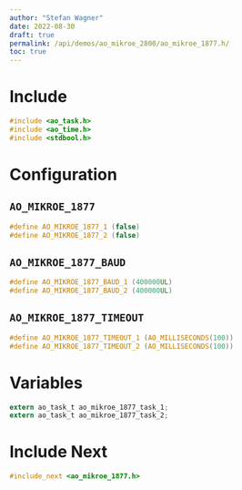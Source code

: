 ```yaml
---
author: "Stefan Wagner"
date: 2022-08-30
draft: true
permalink: /api/demos/ao_mikroe_2800/ao_mikroe_1877.h/
toc: true
---
```


# Include

```c
#include <ao_task.h>
#include <ao_time.h>
#include <stdbool.h>
```

# Configuration

## `AO_MIKROE_1877`

```c
#define AO_MIKROE_1877_1 (false)
#define AO_MIKROE_1877_2 (false)
```

## `AO_MIKROE_1877_BAUD`

```c
#define AO_MIKROE_1877_BAUD_1 (400000UL)
#define AO_MIKROE_1877_BAUD_2 (400000UL)
```

## `AO_MIKROE_1877_TIMEOUT`

```c
#define AO_MIKROE_1877_TIMEOUT_1 (AO_MILLISECONDS(100))
#define AO_MIKROE_1877_TIMEOUT_2 (AO_MILLISECONDS(100))
```

# Variables

```c
extern ao_task_t ao_mikroe_1877_task_1;
extern ao_task_t ao_mikroe_1877_task_2;
```

# Include Next

```c
#include_next <ao_mikroe_1877.h>
```
